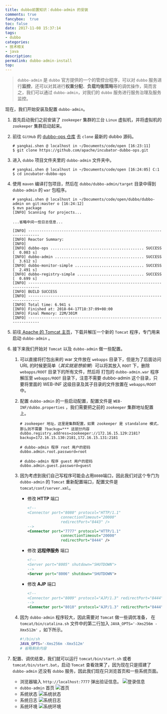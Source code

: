 ```yaml
---
title: dubbo前置知识：dubbo-admin 的安装
comments: true
fancybox:  true
toc: false
date: 2017-11-08 15:37:14
tags:
- dubbo
categories:
- 技术相关
- java
description:
permalink: dubbo-admin-install
top:
---
```

> `dubbo-admin` 是 `dubbo` 官方提供的一个的管控台程序，可以对 `dubbo` 服务进行**监控**，还可以对其进行**权重分配**、**负载均衡策略**等的调优操作，简而言之，我们可以通过 `dubbo-admin`，对我们的 `dubbo` 服务进行服务治理及服务监控。

<!--more-->                                           

现在，我们开始安装及配置 `dubbo-admin`。

1. 首先启动我们之前安装了 `zookeeper` 集群的三台 `Linux` 虚拟机，并将虚拟机的 `zookeeper` 集群启动起来。

2. 前往 `GitHub` 的 [dubbo-ops 仓库](https://github.com/apache/incubator-dubbo-ops) 去 `clone` 最新的 dubbo 源码。

   ```shell
   # yangkai.shen @ localhost in ~/Documents/code/open [16:23:11]
   $ git clone https://github.com/apache/incubator-dubbo-ops.git
   ```

3. 进入 `dubbo` 项目文件夹里的 `dubbo-admin` 文件夹中。

   ```shell
   # yangkai.shen @ localhost in ~/Documents/code/open [16:24:05] C:1
   $ cd incubator-dubbo-ops
   ```

4. 使用 `maven` 编译打包项目，然后在 `dubbo/dubbo-admin/target` 目录中得到 `dubbo-admin` 的 `war` 包程序。

   ```shell
   # yangkai.shen @ localhost in ~/Documents/code/open/dubbo/dubbo-admin on git:master o [16:24:12]
   $ mvn package
   [INFO] Scanning for projects...

   ...省略中间一些日志信息...

   [INFO] ------------------------------------------------------------------------
   [INFO] Reactor Summary:
   [INFO]
   [INFO] dubbo-ops .......................................... SUCCESS [  0.003 s]
   [INFO] dubbo-admin ........................................ SUCCESS [  3.612 s]
   [INFO] dubbo-monitor-simple ............................... SUCCESS [  2.491 s]
   [INFO] dubbo-registry-simple .............................. SUCCESS [  0.699 s]
   [INFO] ------------------------------------------------------------------------
   [INFO] BUILD SUCCESS
   [INFO] ------------------------------------------------------------------------
   [INFO] Total time: 6.941 s
   [INFO] Finished at: 2018-04-17T18:37:09+08:00
   [INFO] Final Memory: 22M/301M
   [INFO] ------------------------------------------------------------------------
   ```

5. 前往[ Apache 的 Tomcat 主页](https://tomcat.apache.org/download-90.cgi)，下载并解压一个新的 `Tomcat` 程序，专门用来启动 `dubbo-admin` 。

6. 接下来我们开始对 `Tomcat` 以及 `dubbo-admin` 做一些配置。

   1. 可以直接将打包出来的 war 文件放在 `webapps` 目录下，但是为了后面访问 URL 的时候更简单（*其实就是想偷懒*）可以将其放入 `ROOT` 下，删除 `webapps/ROOT` 目录下的所有文件，然后将 打包的 `dubbo-admin.war` 程序解压至 `webapps/ROOT` 目录下，注意不需要 dubbo-admin 这个目录，只要将里面的 WEB-INF 这级目录及其子目录的文件放置在 `webapps/ROOT` 中。

   2. 配置 `dubbo-admin` 的一些启动配置，配置文件是 `WEB-INF/dubbo.properties` ，我们需要把之前的 `zookeeper` 集群地址配置上。

      ```properties
      # zookeeper 地址，这里是集群配置，如果 zookeeper 是 standalone 模式，那么则不需要 ?backup=*** 这部分内容
      dubbo.registry.address=zookeeper://172.16.15.129:2181?backup=172.16.15.130:2181,172.16.15.131:2181

      # dubbo-admin 程序 root 用户的密码
      dubbo.admin.root.password=root

      # dubbo-admin 程序 guest 用户的密码
      dubbo.admin.guest.password=guest
      ```

   3. 因为考虑到我们自己写程序可能会占用`8080`端口，因此我们对这个专门为 `dubbo-admin` 的 `Tomcat` 重新配置端口，配置文件是 `tomcat/conf/server.xml`。
      - 修改 **HTTP** 端口 
        ```xml
        <!--
        <Connector port="8080" protocol="HTTP/1.1"
                       connectionTimeout="20000"
                       redirectPort="8443" />
        -->
        <Connector port="7777" protocol="HTTP/1.1"
                       connectionTimeout="20000"
                       redirectPort="8444" />
        ```
      - 修改 **远程停服务** 端口 
        ```xml
        <!--
        <Server port="8005" shutdown="SHUTDOWN">
        -->
        <Server port="8006" shutdown="SHUTDOWN">
        ```
      - 修改 **AJP** 端口
        ```xml
        <!--
        <Connector port="8009" protocol="AJP/1.3" redirectPort="8444" /> 
        -->
        <Connector port="8010" protocol="AJP/1.3" redirectPort="8444" />  
        ```

   4. 因为 `dubbo-admin` 程序较大，因此需要对 `Tomcat` 做一些调优准备， 在 `tomcat/bin/catalina.sh` 文件中的第二行加入 `JAVA_OPTS='-Xms256m -Xmx512m'` ，如下所示。

      ```sh
      #!/bin/sh
      JAVA_OPTS='-Xms256m -Xmx512m'
      # 省略剩余内容
      ```

7. 配置、调优结束，我们就可以运行 `tomcat/bin/start.sh` 或者 `tomcat/bin/start.bat`，启动 `Tomcat` 查看效果了，因为现在只是搭建了 `dubbo-admin` 还没有 `dubbo` 服务，因此我们现在只浏览首页和一些系统页面。
   - 浏览器输入 `http://localhost:7777` 弹出验证信息。
     ![登录信息](https://static.xkcoding.com/2017-11-08-15101329196775.jpg)
   - `dubbo-admin` 首页
     ![首页](https://static.xkcoding.com/2017-11-08-15101329460942.jpg)
   - 系统状态
     ![系统状态](https://static.xkcoding.com/2017-11-08-15101329647345.jpg)
   - 系统日志
     ![系统日志](https://static.xkcoding.com/2017-11-08-15101329831583.jpg)
   - 系统环境
     ![系统环境](https://static.xkcoding.com/2017-11-08-15101329768536.jpg)